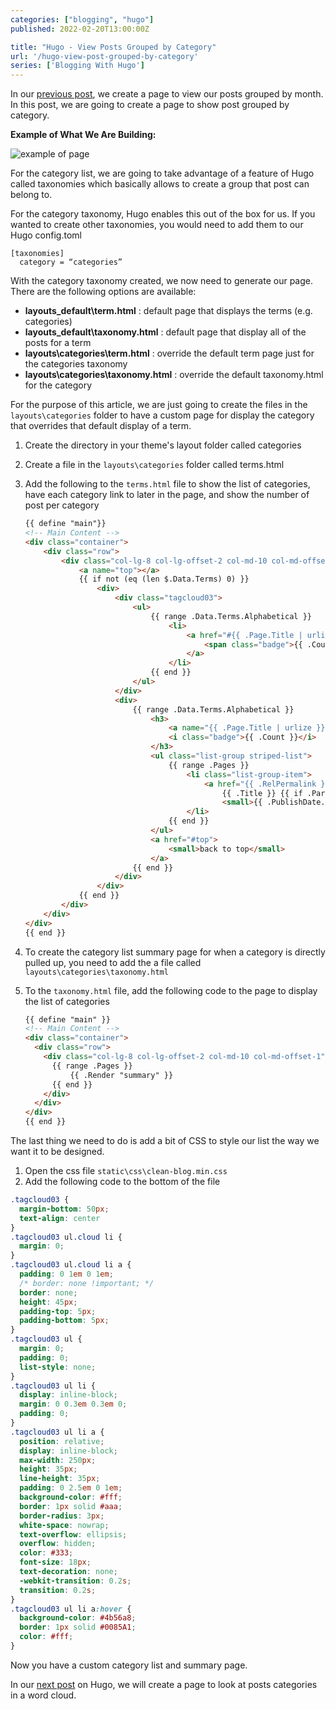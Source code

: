 ```yaml
---
categories: ["blogging", "hugo"]
published: 2022-02-20T13:00:00Z

title: "Hugo - View Posts Grouped by Category"
url: '/hugo-view-post-grouped-by-category'
series: ['Blogging With Hugo']
---
```


In our [previous post](/hugo-view-post-grouped-by-month), we create a page to view our posts grouped by month.  In this post, we are going to create a page to show post grouped by category.

**Example of What We Are Building:**

![example of page](/images/hugo/category-list/example-page.png)

<!--more-->

For the category list, we are going to take advantage of a feature of Hugo called taxonomies which basically allows to create a group that post can belong to.

For the category taxonomy, Hugo enables this out of the box for us.  If you wanted to create other taxonomies, you would need to add them to our Hugo config.toml

 ```text
 [taxonomies]
   category = “categories”
```

With the category taxonomy created, we now need to generate our page.  There are the following options are available:

* **layouts\_default\term.html** : default page that displays the terms (e.g. categories)
* **layouts\_default\taxonomy.html** : default page that display all of the posts for a term
* **layouts\categories\term.html** : override the default term page just for the categories taxonomy
* **layouts\categories\taxonomy.html** : override the default taxonomy.html for the category

For the purpose of this article, we are just going to create the files in the `layouts\categories` folder to have a custom page for display the category that overrides that default display of a term.

1. Create the directory in your theme's layout folder called categories
1. Create a file in the `layouts\categories` folder called terms.html
1. Add the following to the `terms.html` file to show the list of categories, have each category link to later in the page, and show the number of post per category

    ```html {linenos=false,hl_lines=[1,7,"11-17", 21, "23-24", 27, "29-31", 33, 38, 41, 45]}
    {{ define "main"}}
    <!-- Main Content -->
    <div class="container">
        <div class="row">
            <div class="col-lg-8 col-lg-offset-2 col-md-10 col-md-offset-1">
                <a name="top"></a>
                {{ if not (eq (len $.Data.Terms) 0) }}
                    <div>
                        <div class="tagcloud03">
                            <ul>
                                {{ range .Data.Terms.Alphabetical }}
                                    <li>
                                        <a href="#{{ .Page.Title | urlize}}">{{ .Page.Title }}
                                            <span class="badge">{{ .Count }}</span>
                                        </a>
                                    </li>
                                {{ end }}
                            </ul>
                        </div>
                        <div>
                            {{ range .Data.Terms.Alphabetical }}
                                <h3>
                                    <a name="{{ .Page.Title | urlize }}"></a>{{ .Page.Title}}
                                    <i class="badge">{{ .Count }}</i>
                                </h3>
                                <ul class="list-group striped-list">
                                    {{ range .Pages }}
                                        <li class="list-group-item">
                                            <a href="{{ .RelPermalink }}">
                                                {{ .Title }} {{ if .Params.subheadline }} ({{ .Params.subheadline }}){{ end }} -
                                                <small>{{ .PublishDate.Format "Jan 02, 2006" }}{{ partial "draft" . }}</small></a>
                                        </li>
                                    {{ end }}
                                </ul>
                                <a href="#top">
                                    <small>back to top</small>
                                </a>
                            {{ end }}
                        </div>
                    </div>
                {{ end }}
            </div>
        </div>
    </div>
    {{ end }}
    ```

1. To create the category list summary page for when a category is directly pulled up, you need to add the a file called `layouts\categories\taxonomy.html`
1. To the `taxonomy.html` file, add the following code to the page to display the list of categories

    ```html {linenos=false,hl_lines=[1,"6-8","12-17", 21] }
    {{ define "main" }}
    <!-- Main Content -->
    <div class="container">
      <div class="row">
        <div class="col-lg-8 col-lg-offset-2 col-md-10 col-md-offset-1">
          {{ range .Pages }}
              {{ .Render "summary" }}
          {{ end }}
        </div>
      </div>
    </div>
    {{ end }}
    ```

The last thing we need to do is add a bit of CSS to style our list the way we want it to be designed.

1. Open the css file `static\css\clean-blog.min.css`
1. Add the following code to the bottom of the file

  ```css
  .tagcloud03 {
    margin-bottom: 50px;
    text-align: center
  }
  .tagcloud03 ul.cloud li {
    margin: 0;
  }
  .tagcloud03 ul.cloud li a {
    padding: 0 1em 0 1em;
    /* border: none !important; */
    border: none;
    height: 45px;
    padding-top: 5px;
    padding-bottom: 5px;
  }
  .tagcloud03 ul {
    margin: 0;
    padding: 0;
    list-style: none;
  }
  .tagcloud03 ul li {
    display: inline-block;
    margin: 0 0.3em 0.3em 0;
    padding: 0;
  }
  .tagcloud03 ul li a {
    position: relative;
    display: inline-block;
    max-width: 250px;
    height: 35px;
    line-height: 35px;
    padding: 0 2.5em 0 1em;
    background-color: #fff;
    border: 1px solid #aaa;
    border-radius: 3px;
    white-space: nowrap;
    text-overflow: ellipsis;
    overflow: hidden;
    color: #333;
    font-size: 18px;
    text-decoration: none;
    -webkit-transition: 0.2s;
    transition: 0.2s;
  }
  .tagcloud03 ul li a:hover {
    background-color: #4b56a8;
    border: 1px solid #0085A1;
    color: #fff;
  }
  ```

Now you have a custom category list and summary page.

In our [next post](/hugo-view-post-tag-cloud) on Hugo, we will create a page to look at posts categories in a word cloud.

